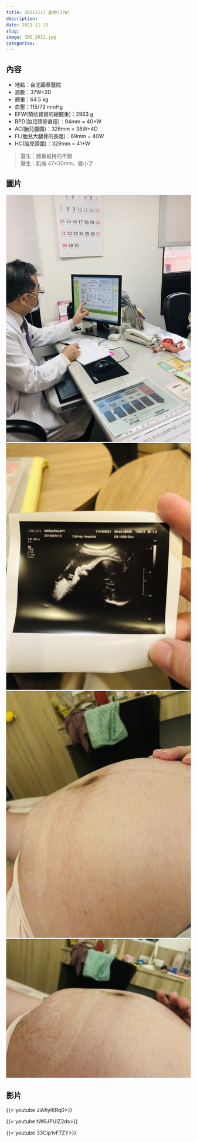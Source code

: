 ```yaml
---
title: 20211113 產檢(37W)
description: 
date: 2021-11-13
slug: 
image: IMG_2611.jpg
categories:
---
```


## 內容

* 地點：台北國泰醫院
* 週數：37W+2D
* 體重：64.5 kg  
* 血壓：115/73 mmHg
* EFW(預估寶寶的總體重)：2963 g
* BPD(胎兒頭骨直徑)：94mm = 40+W
* AC(胎兒腹圍)：326mm = 38W+4D
* FL(胎兒大腿骨的長度)：69mm = 40W
* HC(胎兒頭圍)：329mm = 41+W

> 醫生：體重維持的不錯  
> 醫生：肌瘤 47*30mm，變小了

## 圖片

![報告](IMG_2610.jpg)  ![超音波](IMG_2611.JPG)  
![胎動](IMG_2594.jpg)  ![胎動](IMG_2595.JPG)  

## 影片

{{< youtube JiAfiyI6Rq0>}}

{{< youtube tW6JPUlZ2ds>}}

{{< youtube 33Cip1vF7ZY>}}
